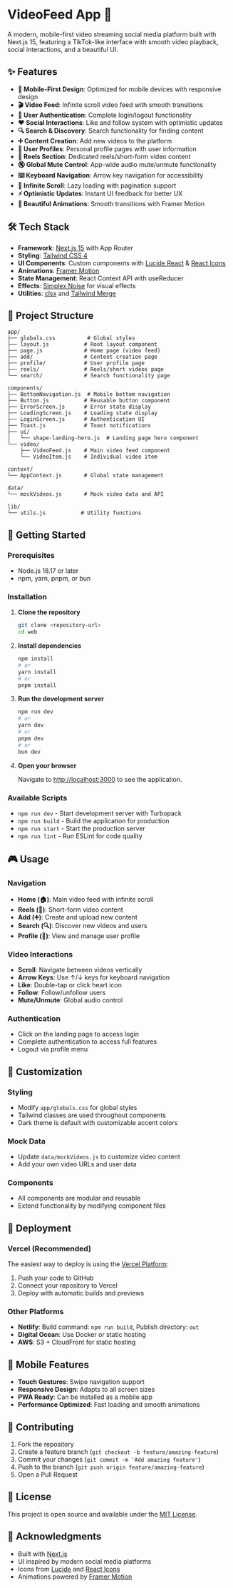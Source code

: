 # VideoFeed App 🎥

A modern, mobile-first video streaming social media platform built with Next.js 15, featuring a TikTok-like interface with smooth video playback, social interactions, and a beautiful UI.

## ✨ Features

- **📱 Mobile-First Design**: Optimized for mobile devices with responsive design
- **🎬 Video Feed**: Infinite scroll video feed with smooth transitions
- **👤 User Authentication**: Complete login/logout functionality
- **❤️ Social Interactions**: Like and follow system with optimistic updates
- **🔍 Search & Discovery**: Search functionality for finding content
- **➕ Content Creation**: Add new videos to the platform
- **👥 User Profiles**: Personal profile pages with user information
- **🎵 Reels Section**: Dedicated reels/short-form video content
- **🔇 Global Mute Control**: App-wide audio mute/unmute functionality
- **⌨️ Keyboard Navigation**: Arrow key navigation for accessibility
- **📡 Infinite Scroll**: Lazy loading with pagination support
- **⚡ Optimistic Updates**: Instant UI feedback for better UX
- **🎨 Beautiful Animations**: Smooth transitions with Framer Motion

## 🛠️ Tech Stack

- **Framework**: [Next.js 15](https://nextjs.org) with App Router
- **Styling**: [Tailwind CSS 4](https://tailwindcss.com)
- **UI Components**: Custom components with [Lucide React](https://lucide.dev) & [React Icons](https://react-icons.github.io/react-icons/)
- **Animations**: [Framer Motion](https://www.framer.com/motion/)
- **State Management**: React Context API with useReducer
- **Effects**: [Simplex Noise](https://github.com/jwagner/simplex-noise.js) for visual effects
- **Utilities**: [clsx](https://github.com/lukeed/clsx) and [Tailwind Merge](https://github.com/dcastil/tailwind-merge)

## 📁 Project Structure

```
app/
├── globals.css          # Global styles
├── layout.js           # Root layout component
├── page.js             # Home page (video feed)
├── add/                # Content creation page
├── profile/            # User profile page
├── reels/              # Reels/short videos page
└── search/             # Search functionality page

components/
├── BottomNavigation.js  # Mobile bottom navigation
├── Button.js           # Reusable button component
├── ErrorScreen.js      # Error state display
├── LoadingScreen.js    # Loading state display
├── LoginScreen.js      # Authentication UI
├── Toast.js            # Toast notifications
├── ui/
│   └── shape-landing-hero.js  # Landing page hero component
└── video/
    ├── VideoFeed.js    # Main video feed component
    └── VideoItem.js    # Individual video item

context/
└── AppContext.js       # Global state management

data/
└── mockVideos.js       # Mock video data and API

lib/
└── utils.js           # Utility functions
```

## 🚀 Getting Started

### Prerequisites

- Node.js 18.17 or later
- npm, yarn, pnpm, or bun

### Installation

1. **Clone the repository**
   ```bash
   git clone <repository-url>
   cd web
   ```

2. **Install dependencies**
   ```bash
   npm install
   # or
   yarn install
   # or
   pnpm install
   ```

3. **Run the development server**
   ```bash
   npm run dev
   # or
   yarn dev
   # or
   pnpm dev
   # or
   bun dev
   ```

4. **Open your browser**
   
   Navigate to [http://localhost:3000](http://localhost:3000) to see the application.

### Available Scripts

- `npm run dev` - Start development server with Turbopack
- `npm run build` - Build the application for production
- `npm run start` - Start the production server
- `npm run lint` - Run ESLint for code quality

## 🎮 Usage

### Navigation
- **Home (🏠)**: Main video feed with infinite scroll
- **Reels (🎥)**: Short-form video content
- **Add (➕)**: Create and upload new content
- **Search (🔍)**: Discover new videos and users
- **Profile (👤)**: View and manage user profile

### Video Interactions
- **Scroll**: Navigate between videos vertically
- **Arrow Keys**: Use ↑/↓ keys for keyboard navigation
- **Like**: Double-tap or click heart icon
- **Follow**: Follow/unfollow users
- **Mute/Unmute**: Global audio control

### Authentication
- Click on the landing page to access login
- Complete authentication to access full features
- Logout via profile menu

## 🎨 Customization

### Styling
- Modify `app/globals.css` for global styles
- Tailwind classes are used throughout components
- Dark theme is default with customizable accent colors

### Mock Data
- Update `data/mockVideos.js` to customize video content
- Add your own video URLs and user data

### Components
- All components are modular and reusable
- Extend functionality by modifying component files

## 🚀 Deployment

### Vercel (Recommended)
The easiest way to deploy is using the [Vercel Platform](https://vercel.com/new):

1. Push your code to GitHub
2. Connect your repository to Vercel
3. Deploy with automatic builds and previews

### Other Platforms
- **Netlify**: Build command: `npm run build`, Publish directory: `out`
- **Digital Ocean**: Use Docker or static hosting
- **AWS**: S3 + CloudFront for static hosting

## 📱 Mobile Features

- **Touch Gestures**: Swipe navigation support
- **Responsive Design**: Adapts to all screen sizes
- **PWA Ready**: Can be installed as a mobile app
- **Performance Optimized**: Fast loading and smooth animations

## 🤝 Contributing

1. Fork the repository
2. Create a feature branch (`git checkout -b feature/amazing-feature`)
3. Commit your changes (`git commit -m 'Add amazing feature'`)
4. Push to the branch (`git push origin feature/amazing-feature`)
5. Open a Pull Request

## 📄 License

This project is open source and available under the [MIT License](LICENSE).

## 🙏 Acknowledgments

- Built with [Next.js](https://nextjs.org)
- UI inspired by modern social media platforms
- Icons from [Lucide](https://lucide.dev) and [React Icons](https://react-icons.github.io)
- Animations powered by [Framer Motion](https://www.framer.com/motion/)
